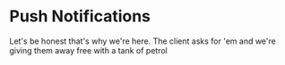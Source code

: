 # Push Notifications

Let's be honest that's why we're here. 
The client asks for 'em and we're giving them away free with a tank of petrol

